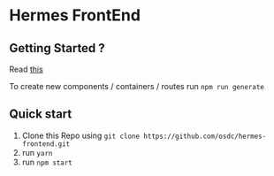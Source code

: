 # Hermes FrontEnd

## Getting Started ?

Read [this](https://github.com/react-boilerplate/react-boilerplate/blob/master/docs/general/introduction.md)

To create new components / containers / routes run `npm run generate`

## Quick start
  1. Clone this Repo using `git clone https://github.com/osdc/hermes-frontend.git`
  2. run `yarn`
  4. run `npm start`

